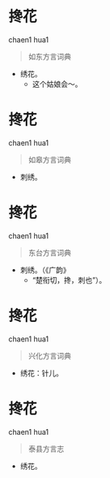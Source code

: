 # 搀花
chaen1 hua1
> 如东方言词典
- 绣花。
  - 这个姑娘会～。

# 搀花
chaen1 hua1
> 如皋方言词典
- 刺绣。

# 搀花
chaen1 hua1
> 东台方言词典
- 刺绣。（《广韵》
  - “楚衔切，搀，刺也”）。

# 搀花
chaen1 hua1
> 兴化方言词典
- 绣花：针儿。

# 搀花
chaen1 hua1
> 泰县方言志
- 绣花。
